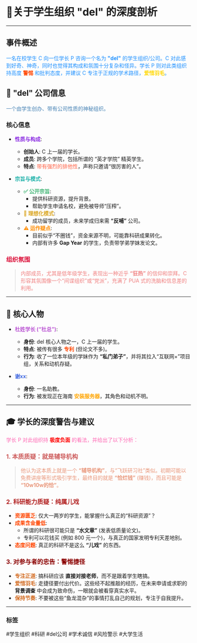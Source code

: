 # 📌关于学生组织 "del" 的深度剖析

---

##  事件概述

<font color="#1E90FF">一名在校学生 C 向一位学长 P 咨询一个名为 **"del"** 的学生组织/公司。C 对此感到好奇、神奇，同时也觉得其构成和氛围十分复杂和怪异。学长 P 则对此类组织持高度 **<font color="#FF4500">警惕</font>** 和批判态度，并建议 C 专注于正规的学术路径，**<font color="#FFD700">爱惜羽毛</font>**。</font>

## 🏢 "del" 公司信息

<font color="#4682B4">一个由学生创办、带有公司性质的神秘组织。</font>

### 核心信息
- **<font color="#8A2BE2">性质与构成</font>**:
    - **创始人**: C 上一届的学长。
    - **成员**: 跨多个学院，包括所谓的 “英才学院” 精英学生。
    - **特点**: <font color="#FF6347">带有强烈的排他性</font>，声称只邀请“很厉害的人”。

- **<font color="#20B2AA">宗旨与模式</font>**:
    - **<font color="#3CB371">✅ 公开宗旨</font>**:
        - 提供科研资源，提升背景。
        - 帮助学生申请名校，避免被导师“压榨”。
    - **<font color="#DAA520">🌟 理想化模式</font>**:
        - 成功留学的成员，未来学成归来需 **“反哺”** 公司。
    - **<font color="#FF8C00">⚠️ 运作疑点</font>**:
        - 目前似乎“不圈钱”，资金来源不明，可能靠科研成果转化。
        - 内部有许多 **Gap Year** 的学生，负责带学弟学妹发论文。

### <font color="#DC143C">组织氛围</font>
> <font color="#F08080">内部成员，尤其是低年级学生，表现出一种近乎 **“狂热”** 的信仰和崇拜。C 形容其氛围像一个“间谍组织”或“党派”，充满了 PUA 式的洗脑和信息差的利用。</font>

---

## 👥 核心人物

- **<font color="#BA55D3">杜姓学长 (“杜总”)</font>**:
    - **身份**: del 核心人物之一，C 上一届的学生。
    - **特点**: 被传有很多 **<font color="#FF4500">专利</font>** (但论文不多)。
    - **行为**: 收了一位本年级的学妹作为 **“私门弟子”**，并将其拉入“互联网+”项目组，关系和动机存疑。

- **<font color="#4169E1">谢xx</font>**:
    - **身份**: 一名助教。
    - **行为**: 被发现正在海南 **<font color="#FFA500">安装服务器</font>**，其角色和动机不明。

---

## 🎓 学长的深度警告与建议

<font color="#FF69B4">学长 P 对此组织持 **<font color="#FF0000">极度负面</font>** 的看法，并给出了以下分析：</font>

### <font color="#CD5C5C">1. 本质质疑：就是辅导机构</font>
> <font color="#E9967A">他认为这本质上就是一个 **“辅导机构”**，与“飞跃研习社”类似。初期可能以免费讲座等形式吸引学生，最终目的就是 **“恰烂钱”** (赚钱)，而且可能是 **“10w10w的恰”**。</font>

### <font color="#B22222">2. 科研能力质疑：纯属儿戏</font>
- **<font color="#FF4500">资源匮乏</font>**: 仅大一两岁的学生，能掌握什么真正的“科研资源”？
- **<font color="#FF4500">成果含金量低</font>**:
    - 所谓的科研很可能只是 **“水文章”** (发表低质量论文)。
    - 专利可以花钱买 (例如 800 元一个)，与真正的国家发明专利天差地别。
- **<font color="#FF4500">态度问题</font>**: 真正的科研不是这么 **“儿戏”** 的东西。

### <font color="#8B0000">3. 对参与者的忠告：警惕捷径</font>
- **<font color="#D2691E">专注正道</font>**: 搞科研应该 **直接对接老师**，而不是跟着学生瞎搞。
- **<font color="#D2691E">爱惜羽毛</font>**: 走捷径要付出代价。这些经不起推敲的经历，在未来申请或求职的 **背景调查** 中会成为致命伤，一眼就会被看穿真实水平。
- **<font color="#D2691E">保持节奏</font>**: 不要被这些“鱼龙混杂”的事情打乱自己的规划，专注于自我提升。

---
### 标签
#学生组织 #科研 #del公司 #学术诚信 #风险警示 #大学生活
